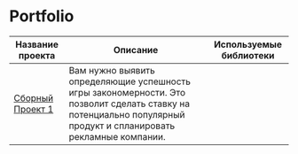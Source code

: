 # Portfolio
|   Название проекта      |    Описание          |    Используемые библиотеки     |       
| ----------------------  |  ------------------- |  ----------------------------  |
|   [Сборный Проект 1](https://github.com/AsyaMal25/Portfolio/blob/1efb8a4514f6b474e1f957b2cb53565c5672ecf8/Proejct1/Sborny%20Project%201.ipynb)   |           Вам нужно выявить определяющие успешность игры закономерности. Это позволит сделать ставку на потенциально популярный продукт и спланировать рекламные компании.  |                      














